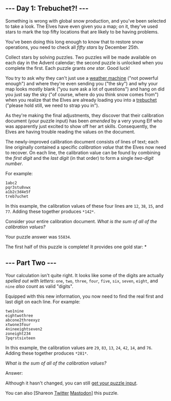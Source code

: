 \--- Day 1: Trebuchet?! ---
----------

Something is wrong with global snow production, and you've been selected to take a look. The Elves have even given you a map; on it, they've used stars to mark the top fifty locations that are likely to be having problems.

You've been doing this long enough to know that to restore snow operations, you need to check all *fifty stars* by December 25th.

Collect stars by solving puzzles. Two puzzles will be made available on each day in the Advent calendar; the second puzzle is unlocked when you complete the first. Each puzzle grants *one star*. Good luck!

You try to ask why they can't just use a [weather machine](/2015/day/1) ("not powerful enough") and where they're even sending you ("the sky") and why your map looks mostly blank ("you sure ask a lot of questions") and hang on did you just say the sky ("of course, where do you think snow comes from") when you realize that the Elves are already loading you into a [trebuchet](https://en.wikipedia.org/wiki/Trebuchet) ("please hold still, we need to strap you in").

As they're making the final adjustments, they discover that their calibration document (your puzzle input) has been *amended* by a very young Elf who was apparently just excited to show off her art skills. Consequently, the Elves are having trouble reading the values on the document.

The newly-improved calibration document consists of lines of text; each line originally contained a specific *calibration value* that the Elves now need to recover. On each line, the calibration value can be found by combining the *first digit* and the *last digit* (in that order) to form a single *two-digit number*.

For example:

```
1abc2
pqr3stu8vwx
a1b2c3d4e5f
treb7uchet

```

In this example, the calibration values of these four lines are `12`, `38`, `15`, and `77`. Adding these together produces `*142*`.

Consider your entire calibration document. *What is the sum of all of the calibration values?*

Your puzzle answer was `55834`.

The first half of this puzzle is complete! It provides one gold star: \*

\--- Part Two ---
----------

Your calculation isn't quite right. It looks like some of the digits are actually *spelled out with letters*: `one`, `two`, `three`, `four`, `five`, `six`, `seven`, `eight`, and `nine` *also* count as valid "digits".

Equipped with this new information, you now need to find the real first and last digit on each line. For example:

```
two1nine
eightwothree
abcone2threexyz
xtwone3four
4nineeightseven2
zoneight234
7pqrstsixteen

```

In this example, the calibration values are `29`, `83`, `13`, `24`, `42`, `14`, and `76`. Adding these together produces `*281*`.

*What is the sum of all of the calibration values?*

Answer:

Although it hasn't changed, you can still [get your puzzle input](1/input).

You can also [Shareon [Twitter](https://twitter.com/intent/tweet?text=I%27ve+completed+Part+One+of+%22Trebuchet%3F%21%22+%2D+Day+1+%2D+Advent+of+Code+2023&url=https%3A%2F%2Fadventofcode%2Ecom%2F2023%2Fday%2F1&related=ericwastl&hashtags=AdventOfCode) [Mastodon](javascript:void(0);)] this puzzle.